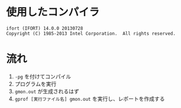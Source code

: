 # 使用したコンパイラ
```
ifort (IFORT) 14.0.0 20130728
Copyright (C) 1985-2013 Intel Corporation.  All rights reserved.
```

# 流れ
1. `-pg` を付けてコンパイル
2. プログラムを実行
3. `gmon.out` が生成されるはず
4. `gprof [実行ファイル名] gmon.out` を実行し、レポートを作成する
